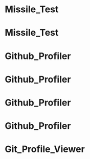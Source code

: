 # Missile_Test
# Missile_Test
# Github_Profiler 
# Github_Profiler
# Github_Profiler
# Github_Profiler
# Git_Profile_Viewer
